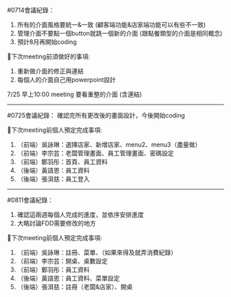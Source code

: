 #0714會議紀錄：
1.	所有的介面風格要統一&一致 (顧客端功能&店家端功能可以有些不一致)
2.	管理介面不要點一個button就跳一個新的介面 (跟點餐類型的介面是相同概念)
3.	預計8月再開始coding

📌下次meeting前須做好的事項:
1.	重新做介面的修正與連結
2.	每個人的介面自己用powerpoint設計

7/25 早上10:00 meeting 要看重整的介面 (含連結)

---------------------------------------------------------------

#0725會議紀錄：
確認完所有更改後的畫面設計，今後開始coding

📌下次meeting前個人預定完成事項:
1.	（前端）吳詠琳：選擇店家、新增店家、menu2、menu3（盡量做）
2.	（前端）李宗芸：老闆管理畫面、員工管理畫面、密碼設定
3.	（前端）鄭羽彤：首頁、員工資料
4.	（後端）黃語恩：員工資料
5.	（後端）張浿慈：員工登入

---------------------------------------------------------------

#0811會議紀錄：
1.	確認這兩週每個人完成的進度，並依序安排進度
2.	大略討論FDD需要修改的地方

📌下次meeting前個人預定完成事項:
1.	（前端）吳詠琳：註冊、菜單、（如果來得及就弄消費紀錄）
2.	（前端）李宗芸：開桌、桌數設定
3.	（前端）鄭羽彤：員工資料
4.	（後端）黃語恩：員工資料、菜單設定
5.	（後端）張浿慈：註冊（老闆&店家）、開桌
